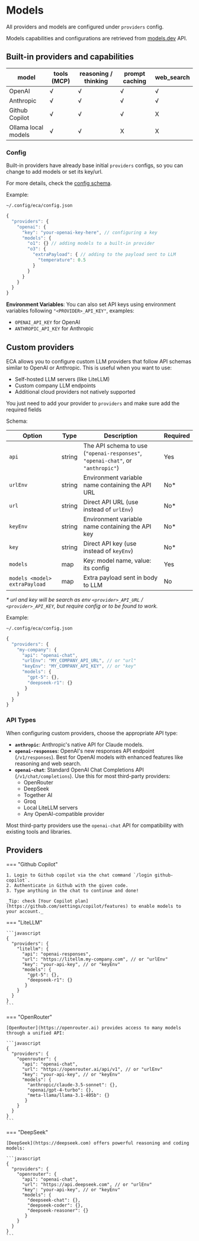 # Models

All providers and models are configured under `providers` config.

Models capabilities and configurations are retrieved from [models.dev](https://models.dev) API.

## Built-in providers and capabilities

| model               | tools (MCP) | reasoning / thinking | prompt caching | web_search |
|---------------------|-------------|----------------------|----------------|------------|
| OpenAI              | √           | √                    | √              | √          |
| Anthropic           | √           | √                    | √              | √          |
| Github Copilot      | √           | √                    | √              | X          |
| Ollama local models | √           | √                    | X              | X          |


### Config

Built-in providers have already base initial `providers` configs, so you can change to add models or set its key/url.

For more details, check the [config schema](./configuration.md#schema).

Example:

`~/.config/eca/config.json`
```javascript
{
  "providers": {
    "openai": {
      "key": "your-openai-key-here", // configuring a key
      "models": { 
        "o1": {} // adding models to a built-in provider
        "o3": {
          "extraPayload": { // adding to the payload sent to LLM
            "temperature": 0.5
          }
        }
      }
    } 
  }
}
```

**Environment Variables**: You can also set API keys using environment variables following `"<PROVIDER>_API_KEY"`, examples:

- `OPENAI_API_KEY` for OpenAI
- `ANTHROPIC_API_KEY` for Anthropic

## Custom providers

ECA allows you to configure custom LLM providers that follow API schemas similar to OpenAI or Anthropic. This is useful when you want to use:

- Self-hosted LLM servers (like LiteLLM)
- Custom company LLM endpoints
- Additional cloud providers not natively supported

You just need to add your provider to `providers` and make sure add the required fields

Schema:

| Option                        | Type   | Description                                                                     | Required |
|-------------------------------|--------|---------------------------------------------------------------------------------|----------|
| `api`                         | string | The API schema to use (`"openai-responses"`, `"openai-chat"`, or `"anthropic"`) | Yes      |
| `urlEnv`                      | string | Environment variable name containing the API URL                                | No*      |
| `url`                         | string | Direct API URL (use instead of `urlEnv`)                                        | No*      |
| `keyEnv`                      | string | Environment variable name containing the API key                                | No*      |
| `key`                         | string | Direct API key (use instead of `keyEnv`)                                        | No*      |
| `models`                      | map    | Key: model name, value: its config                                              | Yes      |
| `models <model> extraPayload` | map    | Extra payload sent in body to LLM                                               | No       |

_* url and key will be search as env `<provider>_API_URL` / `<provider>_API_KEY`, but require config or to be found to work._

Example:

`~/.config/eca/config.json`
```javascript
{
  "providers": {
    "my-company": {
      "api": "openai-chat",
      "urlEnv": "MY_COMPANY_API_URL", // or "url"
      "keyEnv": "MY_COMPANY_API_KEY", // or "key"
      "models": {
        "gpt-5": {},
        "deepseek-r1": {}
       }
    }
  }
}
```

### API Types

When configuring custom providers, choose the appropriate API type:

- **`anthropic`**: Anthropic's native API for Claude models.
- **`openai-responses`**: OpenAI's new responses API endpoint (`/v1/responses`). Best for OpenAI models with enhanced features like reasoning and web search.
- **`openai-chat`**: Standard OpenAI Chat Completions API (`/v1/chat/completions`). Use this for most third-party providers:
    - OpenRouter
    - DeepSeek
    - Together AI
    - Groq
    - Local LiteLLM servers
    - Any OpenAI-compatible provider

Most third-party providers use the `openai-chat` API for compatibility with existing tools and libraries.

## Providers

=== "Github Copilot"
    
    1. Login to Github copilot via the chat command `/login github-copilot`.
    2. Authenticate in Github with the given code.
    3. Type anything in the chat to continue and done!
    
    _Tip: check [Your Copilot plan](https://github.com/settings/copilot/features) to enable models to your account._

=== "LiteLLM"

    ```javascript
    {
      "providers": {
        "litellm": {
          "api": "openai-responses",
          "url": "https://litellm.my-company.com", // or "urlEnv"
          "key": "your-api-key", // or "keyEnv"
          "models": {
            "gpt-5": {},
            "deepseek-r1": {}
           }
        }
      }
    }
    ```

=== "OpenRouter"

    [OpenRouter](https://openrouter.ai) provides access to many models through a unified API:
    
    ```javascript
    {
      "providers": {
        "openrouter": {
          "api": "openai-chat",
          "url": "https://openrouter.ai/api/v1", // or "urlEnv"
          "key": "your-api-key", // or "keyEnv"
          "models": {
            "anthropic/claude-3.5-sonnet": {},
            "openai/gpt-4-turbo": {},
            "meta-llama/llama-3.1-405b": {}
           }
        }
      }
    }
    ```

=== "DeepSeek"

    [DeepSeek](https://deepseek.com) offers powerful reasoning and coding models:
    
    ```javascript
    {
      "providers": {
        "openrouter": {
          "api": "openai-chat",
          "url": "https://api.deepseek.com", // or "urlEnv"
          "key": "your-api-key", // or "keyEnv"
          "models": {
            "deepseek-chat": {},
            "deepseek-coder": {},
            "deepseek-reasoner": {}
           }
        }
      }
    }
    ```
